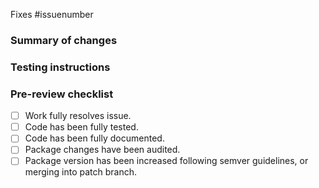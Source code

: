 Fixes #issuenumber

### Summary of changes

### Testing instructions

### Pre-review checklist
- [ ] Work fully resolves issue.
- [ ] Code has been fully tested.
- [ ] Code has been fully documented.
- [ ] Package changes have been audited.
- [ ] Package version has been increased following semver guidelines, or merging into patch branch.
